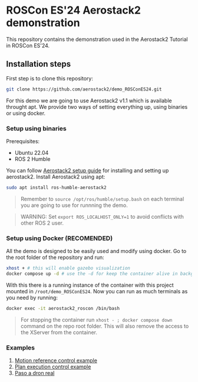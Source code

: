 # ROSCon ES'24 Aerostack2 demonstration
This repository contains the demonstration used in the Aerostack2 Tutorial in ROSCon ES'24.

## Installation steps
First step is to clone this repository:

```bash
git clone https://github.com/aerostack2/demo_ROSConES24.git
```

For this demo we are going to use Aerostack2 v1.1 which is available throught apt.
We provide two ways of setting everything up, using binaries or using docker.

### Setup using binaries
Prerequisites:
- Ubuntu 22.04
- ROS 2 Humble


You can follow [Aerostack2 setup guide](https://aerostack2.github.io/_00_getting_started/binary_install.html) for installing and setting up aerostack2.
Install Aerostack2 using apt:

```bash
sudo apt install ros-humble-aerostack2
```

> Remember to ``` source /opt/ros/humble/setup.bash ``` on each terminal you are going to use for runnning the demo.

> WARNING: Set ``` export ROS_LOCALHOST_ONLY=1 ``` to avoid conflicts with other ROS 2 user.

### Setup using Docker (RECOMENDED)

All the demo is designed to be easily used and modify using docker. Go to the root folder of the repository and run:

```bash
xhost + # this will enable gazebo visualization
docker compose up -d # use the -d for keep the container alive in background
```

With this there is a running instance of the container with this project mounted in ```/root/demo_ROSConES24```.
Now you can run as much terminals as you need by running: 

```bash
docker exec -it aerostack2_roscon /bin/bash
```

> For stopping the container run ```xhost - ; docker compose down ``` command on the repo root folder. This will also remove the access to the XServer from the container.


### Examples
1. [Motion reference control example](example1/README.md)
2. [Plan execution control example](example2/README.md)
3. [Paso a dron real](example3/README.md)